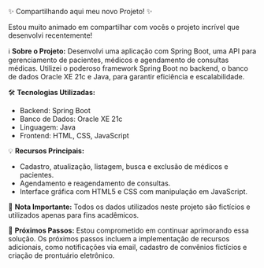 ✨ Compartilhando aqui meu novo Projeto! ✨

Estou muito animado em compartilhar com vocês o projeto incrível que desenvolvi recentemente!

ℹ️ **Sobre o Projeto:**
Desenvolvi uma aplicação com Spring Boot, uma API para gerenciamento de pacientes, médicos e agendamento de consultas médicas. Utilizei o poderoso framework Spring Boot no backend, o banco de dados Oracle XE 21c e Java, para garantir eficiência e escalabilidade.

🛠️ **Tecnologias Utilizadas:**
- Backend: Spring Boot
- Banco de Dados: Oracle XE 21c
- Linguagem: Java
- Frontend: HTML, CSS, JavaScript

💡 **Recursos Principais:**
- Cadastro, atualização, listagem, busca e exclusão de médicos e pacientes.
- Agendamento e reagendamento de consultas.
- Interface gráfica com HTML5 e CSS com manipulação em JavaScript.

📝 **Nota Importante:**
Todos os dados utilizados neste projeto são fictícios e utilizados apenas para fins acadêmicos.

🌱 **Próximos Passos:**
Estou comprometido em continuar aprimorando essa solução. Os próximos passos incluem a implementação de recursos adicionais, como notificações via email, cadastro de convênios fictícios e criação de prontuário eletrônico.

